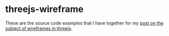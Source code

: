 # threejs-wireframe

These are the source code examples that I have together for my [post on the subject of wireframes in threejs](https://dustinpfister.github.io/2019/12/19/threejs-wireframe/).


